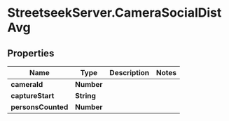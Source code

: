 # StreetseekServer.CameraSocialDistAvg

## Properties

Name | Type | Description | Notes
------------ | ------------- | ------------- | -------------
**cameraId** | **Number** |  | 
**captureStart** | **String** |  | 
**personsCounted** | **Number** |  | 



